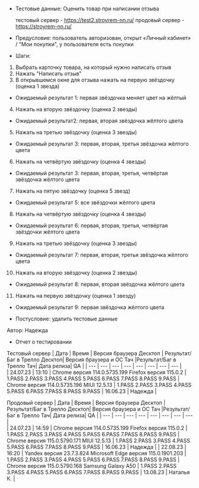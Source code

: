 * Тестовые данные: Оценить товар при написании отзыва

	тестовый сервер - https://test2.stroyrem-nn.ru/   продовый сервер - https://stroyrem-nn.ru/

* Предусловие: пользователь авторизован, открыт «Личный кабинет» / "Мои покупки", у пользователя есть покупки

* Шаги:
1.	Выбрать карточку товара, на который нужно написать отзыв
2.	Нажать "Написать отзыв"
3.	В открывшемся окне для отзыва нажать на первую звёздочку (оценка 1 звезда)

* Ожидаемый результат 1: первая звёздочка меняет цвет на жёлтый

4.	Нажать на вторую звёздочку (оценка 2 звезды)

* Ожидаемый результат2: первая, вторая звёздочка жёлтого цвета

5.	Нажать на третью звёздочку (оценка 3 звезды)

* Ожидаемый результат 3: первая, вторая, третья звёздочка жёлтого цвета

6.	Нажать на четвёртую звёздочку (оценка 4 звезды)

* Ожидаемый результат 3: первая, вторая, третья, четвёртая звёздочка жёлтого цвета

7.	Нажать на пятую звёздочку (оценка 5 звезд)

* Ожидаемый результат 5: все звёздочки жёлтого цвета

8.	Нажать на четвёртую звёздочку (оценка 4 звезды)

* Ожидаемый результат 6: первая, вторая, третья, четвёртая звёздочки жёлтого цвета

9.	Нажать на третью звёздочку (оценка 3 звезды)

* Ожидаемый результат 7: первая, вторая, третья звёздочка жёлтого цвета

10.	Нажать на вторую звёздочку (оценка 2 звезды)

* Ожидаемый результат 8: первая, вторая звёздочка жёлтого цвета

11. Нажать на первую звёздочку (оценка 1 звезду)

* Ожидаемый результат 9: первая звёздочка жёлтого цвета

* Постусловие: удалить тестовые данные

Автор: Надежда

* Отчет о тестировании
  
Тестовый сервер
| Дата | Время | Версия браузера Десктоп | Результат/Баг в Трелло Десктоп|  Версия браузера и ОС Тач |Результат/Баг в Трелло Тач| Дата релиза| QA  |
| --- | --- | --- | --- |  --- | --- | --- | --- |   
| 24.07.23 | 13:10 | Chrome версия 114.0.5735.199 Firefox версия 115.0.2 | 1.PASS 2.PASS 3.PASS 4.PASS 5.PASS 6.PASS 7.PASS 8.PASS 9.PASS | Chrome версия 114.0.5735.196 MIUI 12.5.13 | 1.PASS 2.PASS 3.PASS 4.PASS 5.PASS 6.PASS 7.PASS 8.PASS 9.PASS | 16.06.23 | Надежда |  

Продовый сервер
| Дата | Время | Версия браузера Десктоп | Результат/Баг в Трелло Десктоп|  Версия браузера и ОС Тач |Результат/Баг в Трелло Тач| Дата релиза| QA |
| --- | --- | --- | --- |  --- | --- | --- | --- |   
| 24.07.23 | 14:59 | Chrome версия 114.0.5735.199 Firefox версия 115.0.2 | 1.PASS 2.PASS 3.PASS 4.PASS 5.PASS 6.PASS 7.PASS 8.PASS 9.PASS | Chrome версия 115.0.5790.171 MIUI 12.5.13 | 1.PASS 2.PASS 3.PASS 4.PASS 5.PASS 6.PASS 7.PASS 8.PASS 9.PASS | 16.06.23 | Надежда | 
| 22.08.23 | 16:20 | Yandex версия 23.7.3.824  Microsoft Edge версия 115.0.1901.203 | 1.PASS 2.PASS 3.PASS 4.PASS 5.PASS 6.PASS 7.PASS 8.PASS 9.PASS | Chrome версия 115.0.5790.168 Samsung Galaxy A50 | 1.PASS 2.PASS 3.PASS 4.PASS 5.PASS 6.PASS 7.PASS 8.PASS 9.PASS | 13.08.23 | Наталья К. |  